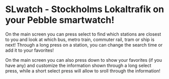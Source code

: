# SLwatch - Stockholms Lokaltrafik on your Pebble smartwatch!

On the main screen you can press select to find which stations are closest to you and look at which bus, metro train, commuter rail, tram or ship is next! 
Through a long press on a station, you can change the search time or add it to your favorites! 

On the main screen you can also press down to show your favorites (if you have any) and customize the information shown through a long select press, while a short select press will allow to sroll through the information! 
